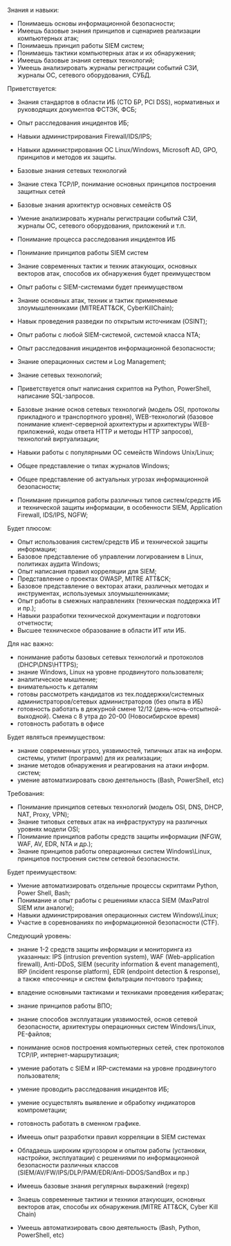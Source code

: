 Знания и навыки:

- Понимаешь основы информационной безопасности;
- Имеешь базовые знания принципов и сценариев реализации компьютерных атак;
- Понимаешь принцип работы SIEM систем;
- Понимаешь тактики компьютерных атак и их обнаружения;
- Имеешь базовые знания сетевых технологий;
- Умеешь анализировать журналы регистрации событий СЗИ, журналы ОС, сетевого оборудования, СУБД.

Приветствуется:

- Знания стандартов в области ИБ (СТО БР, PCI DSS), нормативных и руководящих документов ФСТЭК, ФСБ;
- Опыт расследования инцидентов ИБ;
- Навыки администрирования Firewall/IDS/IPS;
- Навыки администрирования ОС Linux/Windows, Microsoft AD, GPO, принципов и методов их защиты.

- Базовые знания сетевых технологий
- Знание стека TCP/IP, понимание основных принципов построения защитных сетей
- Базовые знания архитектур основных семейств OS
- Умение анализировать журналы регистрации событий СЗИ, журналы ОС, сетевого оборудования, приложений и т.п.
- Понимание процесса расследования инцидентов ИБ
- Понимание принципов работы SIEM систем
- Знание современных тактик и техник атакующих, основных векторов атак, способов их обнаружения будет преимуществом
- Опыт работы с SIEM-системами будет преимуществом

- Знание основных атак, техник и тактик применяемые злоумышленниками (MITREATT&CK, CyberKillChain);
- Навык проведения разведки по открытым источникам (OSINT);
- Опыт работы с любой SIEM-системой, системой класса NTA;
- Опыт расследования инцидентов информационной безопасности;
- Знание операционных систем и Log Management;
- Знание сетевых технологий;
- Приветствуется опыт написания скриптов на Python, PowerShell, написание SQL-запросов.


- Базовые знание основ сетевых технологий (модель OSI, протоколы прикладного и транспортного уровня), WEB-технологий (базовое понимание клиент-серверной архитектуры и архитектуры WEB-приложений, коды ответа HTTP и методы HTTP запросов), технологий виртуализации;
- Навыки работы с популярными ОС семейств Windows Unix/Linux;
- Общее представление о типах журналов Windows;
- Общее представление об актуальных угрозах информационной безопасности;
- Понимание принципов работы различных типов систем/средств ИБ и технической защиты информации, в особенности SIEM, Application Firewall, IDS/IPS, NGFW;

Будет плюсом:

- Опыт использования систем/средств ИБ и технической защиты информации;
- Базовое представление об управлении логированием в Linux, политиках аудита Windows;
- Опыт написания правил корреляции для SIEM;
- Представление о проектах OWASP, MITRE ATT&CK;
- Базовое представление о векторах атаки, различных методах и инструментах, используемых злоумышленниками;
- Опыт работы в смежных направлениях (техническая поддержка ИТ и пр.);
- Навыки разработки технической документации и подготовки отчетности;
- Высшее техническое образование в области ИТ или ИБ.

Для нас важно:

- понимание работы базовых сетевых технологий и протоколов (DHCP\DNS\HTTPS);
- знание Windows, Linux на уровне продвинутого пользователя;
- аналитическое мышление;
- внимательность к деталям
- готовы рассмотреть кандидатов из тех.поддержки/системных администраторов/сетевых администраторов (без опыта в ИБ)
- готовность работать в дежурной смене 12/12 (день-ночь-отсыпной-выходной). Смена с 8 утра до 20-00 (Новосибирское время)
- готовность работать в офисе

Будет являться преимуществом:

- знание современных угроз, уязвимостей, типичных атак на информ. системы, утилит (программ) для их реализации;
- знание методов обнаружения и реагирования на атаки информ. систем;
- умение автоматизировать свою деятельность (Bash, PowerShell, etc)

Требования:

- Понимание принципов сетевых технологий (модель OSI, DNS, DHCP, NAT, Proxy, VPN);
- Знание типовых сетевых атак на инфраструктуру на различных уровнях модели OSI;
- Понимание принципов работы средств защиты информации (NFGW, WAF, AV, EDR, NTA и др.);
- Знание принципов работы операционных систем Windows\Linux, принципов построения систем сетевой безопасности.

Будет преимуществом:

- Умение автоматизировать отдельные процессы скриптами Python, Power Shell, Bash;
- Понимание и опыт работы с решениями класса SIEM (MaxPatrol SIEM или аналоги);
- Навыки администрирования операционных систем Windows\Linux;
- Участие в соревнованиях по информационной безопасности (CTF).

Следующий уровень:

- знание 1-2 средств защиты информации и мониторинга из указанных: IPS (intrusion prevention system), WAF (Web-application firewall), Anti-DDoS, SIEM (security information & event management), IRP (incident response platform), EDR (endpoint detection & response), а также «песочниц» и систем фильтрации почтового трафика;
- владение основными тактиками и техниками проведения кибератак;
- знание принципов работы ВПО;
- знание способов эксплуатации уязвимостей, основ сетевой безопасности, архитектуры операционных систем Windows/Linux, PE-файлов;
- понимание основ построения компьютерных сетей, стек протоколов TCP/IP, интернет-маршрутизация;
- умение работать с SIEM и IRP-системами на уровне продвинутого пользователя;
- умение проводить расследования инцидентов ИБ;
- умение осуществлять выявление и обработку индикаторов компрометации;
- готовность работать в сменном графике.

- Имеешь опыт разработки правил корреляции в SIEM системах
- Обладаешь широким кругозором и опытом работы (установки, настройки, эксплуатации) c решениями по информационной безопасности различных классов (SIEM/AV/FW/IPS/DLP/PAM/EDR/Anti-DDOS/SandBox и пр.)
- Имеешь базовые знания регулярных выражений (regexp)
- Знаешь современные тактики и техники атакующих, основных векторов атак, способы их обнаружения.(MITRE ATT&CK, Cyber Kill Chain)
- Умеешь автоматизировать свою деятельность (Bash, Python, PowerShell, etc)